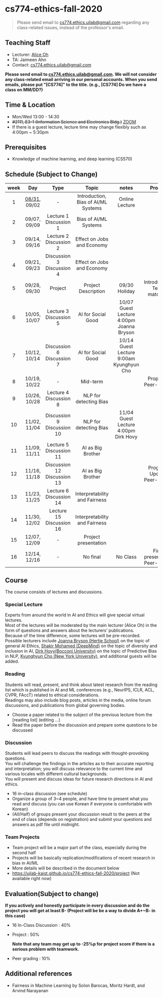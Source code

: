 # cs774-ethics-fall-2020

> Please send email to cs774.ethics.uilab@gmail.com regarding any class-related issues, instead of the professor's email.

## Teaching Staff

- Lecturer: [Alice Oh](https://aliceoh9.github.io/)
- TA: Jaimeen Ahn
- Contact: cs774.ethics.uilab@gmail.com

**Please send email to cs774.ethics.uilab@gmail.com. We will not consider any class-related email arriving in our personal accounts. When you send emails, please put "[CS774]" to the title. (e.g., [CS774] Do we have a class on MM/DD?)**

## Time & Location
- Mon/Wed 13:00 - 14:30
- <s>#2111, E3-1 (Information Science and Electronics Bldg.)</s> [ZOOM](https://kaist.zoom.us/j/97882687849?pwd=RHgzdE85SGVYaGxxTDd1L0R3OWFrUT09)
- If there is a guest lecture, lecture time may change flexibly such as 4:00pm ~ 5:30pm

## Prerequisites  

- Knowledge of machine learning, and deep learning (CS570)

## Schedule (Subject to Change)

|  week |            Day            |          Type         |                              Topic                             |      notes     |           Project          |
|:-----:|:-------------------------:|:---------------------:|:--------------------------------------------------------------:|:--------------:|:--------------------------:|
|   1   | [08/31](contents/2020_cs774_lecture1.pdf), 09/02              |          -        | Introduction, Bias of AI/ML Systems                                | Online Lecture |                            |
|   2   | 09/07, 09/09              | Lecture  1<br/> Discussion 1 | Bias of AI/ML Systems                                   |                |                            |
|   3   | 09/14, 09/16              | Lecture  2 <br/>Discussion 2 | Effect on Jobs and Economy                                  |                 |                            |
|   4   | 09/21, 09/23              | Discussion 3<br/> Discussion 4 | Effect on Jobs and Economy                                |                |                            |
|   5   | 09/28, 09/30              | Project               | Project Description                                            | 09/30 Holiday  | Introduction, Team matching |
|   6   | 10/05, 10/07              | Lecture  3<br/> Discussion 5 | AI for Social Good                                      | 10/07 Guest Lecture 4:00pm <br/> Joanna Bryson |                            |
|   7   | 10/12, 10/14              | Discussion 6<br/> Discussion 7 | AI for Social Good                                    | 10/14 Guest Lecture 9:00am <br/> Kyunghyun Cho |                            |
|   8   | 10/19, 10/22              |           -            | Mid-term                                       |                   | Proposal, Peer-review   |
|   9   | 10/26, 10/28              | Lecture  4<br/> Discussion 8 | NLP for detecting Bias                                      |                |                            |
|   10  | 11/02, 11/04              | Discussion  9<br/> Discussion 10 | NLP for detecting Bias                             |   11/04 Guest Lecture 4:00pm <br/> Dirk Hovy   |                            |
|   11  | 11/09, 11/11              | Lecture  5<br/> Discussion 11 | AI as Big Brother                        |                |                            |
|   12  | 11/16, 11/18              | Discussion 12 <br/> Discussion  13 | AI as Big Brother                           |                | Progress Update, Peer-review                |
|   13  | 11/23, 11/25              | Lecture 6<br/> Discussion 14  | Interpretability and Fairness                          |                |                            |
|   14  | 11/30, 12/02               | Lecture 15<br/> Discussion 16 | Interpretability and Fairness                          |                |                            |
| 15 | 12/07, 12/09 |           -           | Project presentation                                           |                |                          |
|   16  | 12/14, 12/16              |           -           | No final                                                       |     No Class   | Final presentation Peer-review |

## Course

The course consists of lectures and discussions.

### Special Lecture
Experts from around the world in AI and Ethics will give special virtual lectures.  
Most of the lectures will be moderated by the main lecturer (Alice Oh) in the form of questions and answers about the lecturers’ publications.  
Because of the time difference, some lectures will be pre-recorded.  
Possible lecturers include [Joanna Bryson (Hertie School)](http://www.cs.bath.ac.uk/~jjb/) on the topic of general AI Ethics, [Shakir Mohamed (DeepMind)](https://shakirm.com/) on the topic of diversity and inclusion in AI, [Dirk Hovy(Bocconi University)](http://www.dirkhovy.com) on the topic of Predictive Bias in NLP, [Kyunghyun Cho (New York University)](https://kyunghyuncho.me/), and additional guests will be added.

### Reading

Students will read,  present,  and think about latest research from the reading list which is published in AI  and  ML conferences (e.g., NeurIPS, ICLR, ACL, CVPR, FAccT) related to ethical considerations.  
Readings may also include blog posts, articles in the media, online forum discussions, and publications from global governing bodies.

- Choose a paper related to the subject of the previous lecture from the [reading list] (editing ...)
- Read the paper before the discussion and prepare some questions to be discussed

### Discussion

Students will lead peers to discuss the readings with thought-provoking questions.   
You will challenge the findings in the articles as to their accurate reporting and interpretation;  you will discuss relevance to the current time and various locales with different cultural backgrounds.  
You will present and discuss ideas for future research directions in AI and ethics.

- 16 in-class discussion (see schedule)
- Organize a group of 3~4 people, and have time to present what you read and discuss (you can use Korean if everyone is comfortable with Korean)
- (All/Half) of groups present your discussion result to the peers at the end of class (depends on registration) and submit your questions and answers as pdf file until midnight.

### Team Projects

- Team project will be a major part of the class, especially during the second half
- Projects will be basically replication/modifications of recent research in bias in AI/ML
- More details will be described in the document below
- https://uilab-kaist.github.io/cs774-ethics-fall-2020/project (Not available right now)

## Evaluation(Subject to change)

 **If you actively and honestly participate in every discussion and do the project you will get at least B- (Project will be be a way to divide A+~B- in this case)**

* 16 In-Class Discussion : 40%

* Project : 50%
  
    **Note that any team may get up to -25%p for project score if there is a serious problem with teamwork.**

* Peer grading : 10%

## Additional references

- Fairness in Machine Learning by Solon Barocas, Moritz Hardt, and Arvind Narayanan
